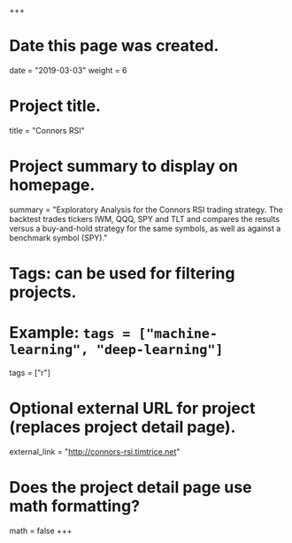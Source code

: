 +++
# Date this page was created.
date = "2019-03-03"
weight = 6

# Project title.
title = "Connors RSI"

# Project summary to display on homepage.
summary = "Exploratory Analysis for the Connors RSI trading strategy. The backtest trades tickers IWM, QQQ, SPY and TLT and compares the results versus a buy-and-hold strategy for the same symbols, as well as against a benchmark symbol (SPY)."

# Tags: can be used for filtering projects.
# Example: `tags = ["machine-learning", "deep-learning"]`
tags = ["r"]

# Optional external URL for project (replaces project detail page).
external_link = "http://connors-rsi.timtrice.net"

# Does the project detail page use math formatting?
math = false
+++
